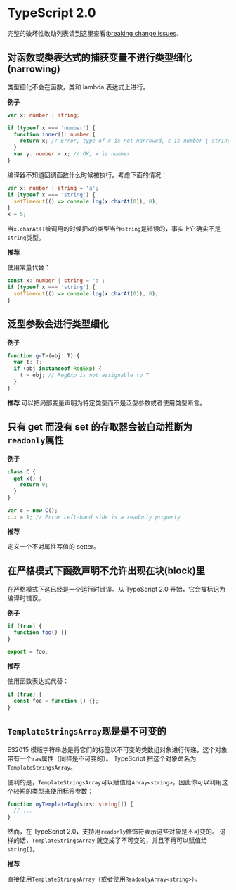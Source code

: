 # TypeScript 2.0

完整的破坏性改动列表请到这里查看:[breaking change issues](https://github.com/Microsoft/TypeScript/issues?q=is%3Aissue+milestone%3A%22TypeScript+2.0%22+label%3A%22Breaking+Change%22+is%3Aclosed).

## 对函数或类表达式的捕获变量不进行类型细化\(narrowing\)

类型细化不会在函数，类和 lambda 表达式上进行。

**例子**

```typescript
var x: number | string;

if (typeof x === 'number') {
  function inner(): number {
    return x; // Error, type of x is not narrowed, c is number | string
  }
  var y: number = x; // OK, x is number
}
```

编译器不知道回调函数什么时候被执行。考虑下面的情况：

```typescript
var x: number | string = 'a';
if (typeof x === 'string') {
  setTimeout(() => console.log(x.charAt(0)), 0);
}
x = 5;
```

当`x.charAt()`被调用的时候把`x`的类型当作`string`是错误的，事实上它确实不是`string`类型。

**推荐**

使用常量代替：

```typescript
const x: number | string = 'a';
if (typeof x === 'string') {
  setTimeout(() => console.log(x.charAt(0)), 0);
}
```

## 泛型参数会进行类型细化

**例子**

```typescript
function g<T>(obj: T) {
  var t: T;
  if (obj instanceof RegExp) {
    t = obj; // RegExp is not assignable to T
  }
}
```

**推荐** 可以把局部变量声明为特定类型而不是泛型参数或者使用类型断言。

## 只有 get 而没有 set 的存取器会被自动推断为`readonly`属性

**例子**

```typescript
class C {
  get x() {
    return 0;
  }
}

var c = new C();
c.x = 1; // Error Left-hand side is a readonly property
```

**推荐**

定义一个不对属性写值的 setter。

## 在严格模式下函数声明不允许出现在块\(block\)里

在严格模式下这已经是一个运行时错误。从 TypeScript 2.0 开始，它会被标记为编译时错误。

**例子**

```typescript
if (true) {
  function foo() {}
}

export = foo;
```

**推荐**

使用函数表达式代替：

```typescript
if (true) {
  const foo = function () {};
}
```

## `TemplateStringsArray`现是是不可变的

ES2015 模版字符串总是将它们的标签以不可变的类数组对象进行传递，这个对象带有一个`raw`属性（同样是不可变的）。 TypeScript 把这个对象命名为`TemplateStringsArray`。

便利的是，`TemplateStringsArray`可以赋值给`Array<string>`，因此你可以利用这个较短的类型来使用标签参数：

```typescript
function myTemplateTag(strs: string[]) {
  // ...
}
```

然而，在 TypeScript 2.0，支持用`readonly`修饰符表示这些对象是不可变的。 这样的话，`TemplateStringsArray` 就变成了不可变的，并且不再可以赋值给`string[]`。

**推荐**

直接使用`TemplateStringsArray`（或者使用`ReadonlyArray<string>`）。
